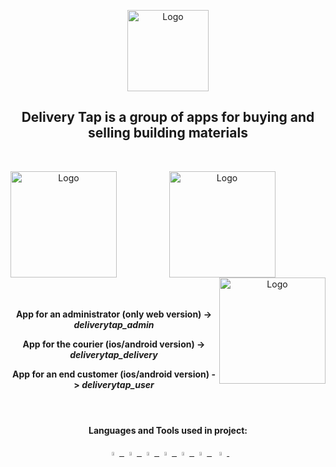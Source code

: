 <p align="center">
  <img src="https://github.com/omataresu/DeliveryTap/blob/main/GITimages/DeliveryTap.png?raw=true" alt="Logo" height=130/>
</p>



<h2 align="center">
 <b>Delivery Tap is a group of apps for buying and selling building materials</b>
</h2>
</br>
<p align="center">
<img src="https://github.com/omataresu/DeliveryTap/blob/main/GITimages/DeliveryTap4.png?raw=true" align="left" alt="Logo" height=170/>
<img src="https://github.com/omataresu/DeliveryTap/blob/main/GITimages/DeliveryTap5.png?raw=true" align="center" alt="Logo" height=170/>
<img src="https://github.com/omataresu/DeliveryTap/blob/main/GITimages/DeliveryTap6.png?raw=true" align="right" alt="Logo" height=170/>
</p>
</br>
<h4 align="center">

  **App for an administrator** (only web version) **->** *deliverytap_admin*

  **App for the courier** (ios/android version) **->** *deliverytap_delivery*

  **App for an end customer** (ios/android version) **->** *deliverytap_user*
</h4>

</br>

<h4 align="center"><b>Languages and Tools used in project:</b> </h4>
<p align="center"> 
  <a href="https://flutter.dev/" target="_blank"> <img width="4%" src="https://user-images.githubusercontent.com/51419598/152648731-567997ec-ac1c-4a9c-a816-a1fb1882abbe.png"/>&nbsp; </a>
  <a href="https://dart.dev/" target="_blank"> <img width="4%"src="https://img.icons8.com/color/480/dart.png"/>&nbsp; </a>
  <a href="https://firebase.google.com/" target="_blank"> <img width="4%" src="https://cdn4.iconfinder.com/data/icons/google-i-o-2016/512/google_firebase-2-512.png"/>&nbsp; </a> 
  <a href="https://www.adobe.com/products/photoshop.html" target="_blank"> <img width="4%" src="https://upload.wikimedia.org/wikipedia/commons/thumb/a/af/Adobe_Photoshop_CC_icon.svg/1200px-Adobe_Photoshop_CC_icon.svg.png"/>&nbsp; </a> 
  <a href="https://www.adobe.com/products/premiere.html" target="_blank"> <img width="4%" src="https://upload.wikimedia.org/wikipedia/commons/thumb/2/24/Adobe-premiere-pro-cc-1430-vector-svg-.svg/200px-Adobe-premiere-pro-cc-1430-vector-svg-.svg.png"/>&nbsp; </a> 
  <a href="https://www.figma.com/" target="_blank"> <img width="4%" src="https://play-lh.googleusercontent.com/efwNlvQ3pch_-hZ9xeHf6YF-f_rHzQQo21IVevPLOxpzSVfxuVKom2_7C6axFbC-3rU"/> &nbsp;</a> 
  <a href="https://code.visualstudio.com/" target="_blank"> <img width="4%" src="https://upload.wikimedia.org/wikipedia/commons/thumb/9/9a/Visual_Studio_Code_1.35_icon.svg/1200px-Visual_Studio_Code_1.35_icon.svg.png"/>&nbsp; </a> 
</p>

